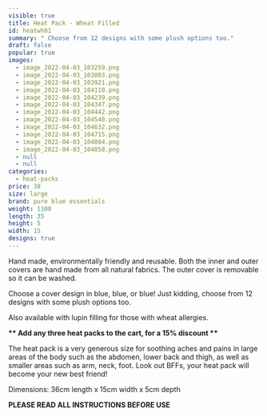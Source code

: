 ```yaml
---
visible: true
title: Heat Pack - Wheat Filled
id: heatwh01
summary: " Choose from 12 designs with some plush options too."
draft: false
popular: true
images:
  - image_2022-04-03_103259.png
  - image_2022-04-03_103803.png
  - image_2022-04-03_103921.png
  - image_2022-04-03_104110.png
  - image_2022-04-03_104239.png
  - image_2022-04-03_104347.png
  - image_2022-04-03_104442.png
  - image_2022-04-03_104540.png
  - image_2022-04-03_104632.png
  - image_2022-04-03_104715.png
  - image_2022-04-03_104804.png
  - image_2022-04-03_104858.png
  - null
  - null
categories:
  - heat-packs
price: 38
size: large
brand: pure blue essentials
weight: 1100
length: 35
height: 5
width: 15
designs: true
---
```

Hand made, environmentally friendly and reusable.  Both the inner and outer covers are hand made from all natural fabrics. The outer cover is removable so it can be washed. 

Choose a cover design in blue, blue, or blue! Just kidding, choose from 12 designs with some plush options too.

Also available with lupin filling for those with wheat allergies.

**\*\* Add any three heat packs to the cart, for a 15% discount \*\***

The heat pack is a very generous size for soothing aches and pains in large areas of the body such as the abdomen, lower back and thigh, as well as smaller areas such as arm, neck, foot.  Look out BFFs, your heat pack will become your new best friend!

Dimensions:   36cm length  x  15cm width  x  5cm depth 

**PLEASE READ ALL INSTRUCTIONS BEFORE USE**
